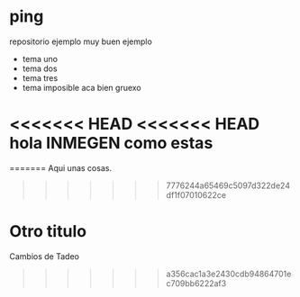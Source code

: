 ping
====

repositorio ejemplo muy buen ejemplo

* tema uno
* tema dos
* tema tres
* tema imposible aca bien gruexo

<<<<<<< HEAD
<<<<<<< HEAD
hola INMEGEN  como estas
=======
=======
Aqui unas cosas.

>>>>>>> 7776244a65469c5097d322de24df1f07010622ce

Otro titulo
===========

Cambios de Tadeo 

>>>>>>> a356cac1a3e2430cdb94864701ec709bb6222af3
